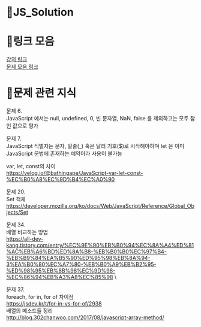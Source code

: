 # 🌴JS_Solution
  
# 🔗링크 모음  
[강의 링크](https://www.inflearn.com/course/%EC%A0%9C%EC%A3%BC%EC%BD%94%EB%94%A9-%EC%9E%90%EB%B0%94%EC%8A%A4%ED%81%AC%EB%A6%BD%ED%8A%B8-100%EC%A0%9C?utm_source=inflearn&utm_medium=social&utm_campaign=share)  
[문제 모음 링크](https://www.notion.so/JS-100-94d97d294dd14c9b911a02c840fa9f2d)  
  
# 💾문제 관련 지식  
  
문제 6.   
JavaScript 에서는 null, undefined, 0, 빈 문자열, NaN, false 를 제외하고는 모두 참인 값으로 평가  
  
문제 7.  
JavaScript 식별자는 문자, 밑줄(_) 혹은 달러 기호($)로 시작해야하며 let 은 이미 JavaScript 문법에 존재하는 예약어라 사용이 불가능  
  
var, let, const의 차이  
https://velog.io/@bathingape/JavaScript-var-let-const-%EC%B0%A8%EC%9D%B4%EC%A0%90  
  
문제 20.  
Set 객체  
https://developer.mozilla.org/ko/docs/Web/JavaScript/Reference/Global_Objects/Set  
  
문제 34.  
배열 비교하는 방법  
https://all-dev-kang.tistory.com/entry/%EC%9E%90%EB%B0%94%EC%8A%A4%ED%81%AC%EB%A6%BD%ED%8A%B8-%EB%B0%B0%EC%97%B4-%EB%B9%84%EA%B5%90%ED%95%98%EB%8A%94-3%EA%B0%80%EC%A7%80-%EB%B0%A9%EB%B2%95-%ED%98%95%EB%8B%98%EC%9D%98-%EC%86%94%EB%A3%A8%EC%85%98  \
  
문제 37.  
foreach, for in, for of 차이점  
https://jsdev.kr/t/for-in-vs-for-of/2938  
배열의 메소드들 정리  
http://blog.302chanwoo.com/2017/08/javascript-array-method/  
